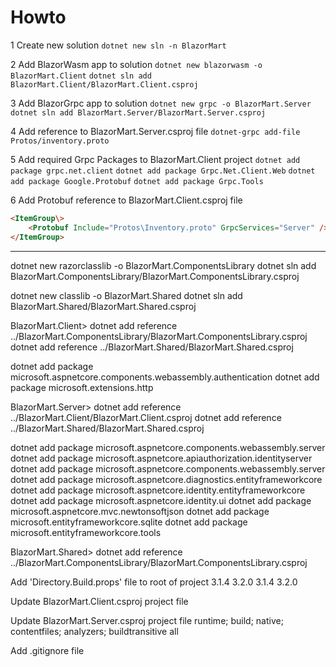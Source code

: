 # Howto

1 Create new solution
`dotnet new sln -n BlazorMart`

2 Add BlazorWasm app to solution
`dotnet new blazorwasm -o BlazorMart.Client`
`dotnet sln add BlazorMart.Client/BlazorMart.Client.csproj`

3 Add BlazorGrpc app to solution
`dotnet new grpc -o BlazorMart.Server`
`dotnet sln add BlazorMart.Server/BlazorMart.Server.csproj`

4 Add reference to BlazorMart.Server.csproj file
`dotnet-grpc add-file Protos/inventory.proto`

5 Add required Grpc Packages to BlazorMart.Client project
`dotnet add package grpc.net.client`
`dotnet add package Grpc.Net.Client.Web`
`dotnet add package Google.Protobuf`
`dotnet add package Grpc.Tools`

6 Add Protobuf reference to BlazorMart.Client.csproj file

```html
<ItemGroup\>
    <Protobuf Include="Protos\Inventory.proto" GrpcServices="Server" />
</ItemGroup>
```


------

dotnet new razorclasslib -o BlazorMart.ComponentsLibrary
dotnet sln add BlazorMart.ComponentsLibrary/BlazorMart.ComponentsLibrary.csproj

dotnet new classlib -o BlazorMart.Shared
dotnet sln add BlazorMart.Shared/BlazorMart.Shared.csproj

BlazorMart.Client>
dotnet add reference ../BlazorMart.ComponentsLibrary/BlazorMart.ComponentsLibrary.csproj
dotnet add reference ../BlazorMart.Shared/BlazorMart.Shared.csproj

dotnet add package microsoft.aspnetcore.components.webassembly.authentication
dotnet add package microsoft.extensions.http

BlazorMart.Server>
dotnet add reference ../BlazorMart.Client/BlazorMart.Client.csproj
dotnet add reference ../BlazorMart.Shared/BlazorMart.Shared.csproj

dotnet add package microsoft.aspnetcore.components.webassembly.server
dotnet add package microsoft.aspnetcore.apiauthorization.identityserver
dotnet add package microsoft.aspnetcore.components.webassembly.server
dotnet add package microsoft.aspnetcore.diagnostics.entityframeworkcore
dotnet add package microsoft.aspnetcore.identity.entityframeworkcore
dotnet add package microsoft.aspnetcore.identity.ui
dotnet add package microsoft.aspnetcore.mvc.newtonsoftjson
dotnet add package microsoft.entityframeworkcore.sqlite
dotnet add package microsoft.entityframeworkcore.tools

BlazorMart.Shared>
dotnet add reference ../BlazorMart.ComponentsLibrary/BlazorMart.ComponentsLibrary.csproj

Add 'Directory.Build.props' file to root of project
<Project>
    <PropertyGroup>
        <AspNetCoreVersion>3.1.4</AspNetCoreVersion>
        <BlazorVersion>3.2.0</BlazorVersion>
        <EntityFrameworkVersion>3.1.4</EntityFrameworkVersion>
        <SystemNetHttpJsonVersion>3.2.0</SystemNetHttpJsonVersion>
    </PropertyGroup>
</Project>

Update BlazorMart.Client.csproj project file
<ItemGroup>
	<PackageReference Include="Microsoft.AspNetCore.Components.WebAssembly" Version="$(BlazorVersion)" />
	<PackageReference Include="microsoft.aspnetcore.components.webassembly.authentication" Version="$(BlazorVersion)" />
	<PackageReference Include="Microsoft.AspNetCore.Components.WebAssembly.Build" Version="$(BlazorVersion)" PrivateAssets="all" />
	<PackageReference Include="Microsoft.AspNetCore.Components.WebAssembly.DevServer" Version="$(BlazorVersion)" PrivateAssets="all" />
	<PackageReference Include="microsoft.extensions.http" Version="$(AspNetCoreVersion)" />
	<PackageReference Include="System.Net.Http.Json" Version="$(SystemNetHttpJsonVersion)" />
</ItemGroup>

Update BlazorMart.Server.csproj project file
<ItemGroup>
	<PackageReference Include="microsoft.aspnetcore.apiauthorization.identityserver" Version="$(AspNetCoreVersion)" />
	<PackageReference Include="microsoft.aspnetcore.components.webassembly.server" Version="$(BlazorVersion)" />
	<PackageReference Include="microsoft.aspnetcore.diagnostics.entityframeworkcore" Version="$(AspNetCoreVersion)" />
	<PackageReference Include="microsoft.aspnetcore.identity.entityframeworkcore" Version="$(AspNetCoreVersion)" />
	<PackageReference Include="microsoft.aspnetcore.identity.ui" Version="$(AspNetCoreVersion)" />
	<PackageReference Include="microsoft.aspnetcore.mvc.newtonsoftjson" Version="$(AspNetCoreVersion)" />
	<PackageReference Include="microsoft.entityframeworkcore.sqlite" Version="$(EntityFrameworkVersion)" />
	<PackageReference Include="microsoft.entityframeworkcore.tools" Version="$(EntityFrameworkVersion)">
	  <IncludeAssets>runtime; build; native; contentfiles; analyzers; buildtransitive</IncludeAssets>
	  <PrivateAssets>all</PrivateAssets>
	</PackageReference>
</ItemGroup>

Add .gitignore file



